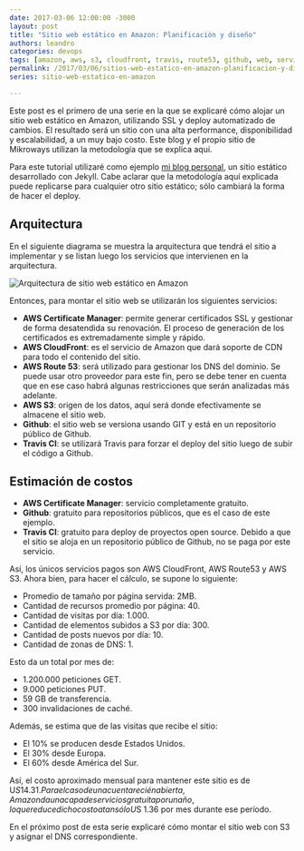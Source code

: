 ```yaml
---
date: 2017-03-06 12:00:00 -3000
layout: post
title: "Sitio web estático en Amazon: Planificación y diseño"
authors: leandro
categories: devops
tags: [amazon, aws, s3, cloudfront, travis, route53, github, web, servicios, jekyll, cloud computing]
permalink: /2017/03/06/sitios-web-estatico-en-amazon-planificacion-y-diseno/
series: sitio-web-estatico-en-amazon

---
```


Este post es el primero de una serie en la que se explicaré cómo alojar un sitio
web estático en Amazon, utilizando SSL y deploy automatizado de cambios. El
resultado será un sitio con una alta performance, disponibilidad y escalabilidad,
a un muy bajo costo. Este blog y el propio sitio de Mikroways utilizan la
metodología que se explica aquí.
<!-- more -->

Para este tutorial utilizaré como ejemplo [mi blog
personal](https://leoditommaso.io), un sitio estático desarrollado con Jekyll.
Cabe aclarar que la metodología aquí explicada puede replicarse para cualquier
otro sitio estático; sólo cambiará la forma de hacer el deploy.

## Arquitectura

En el siguiente diagrama se muestra la arquitectura que tendrá el sitio a
implementar y se listan luego los servicios que intervienen en la arquitectura.

![Arquitectura de sitio web estático en
Amazon](/images/blog/static-website-on-amazon_architecture.png)

Entonces, para montar el sitio web se utilizarán los siguientes servicios:

* **AWS Certificate Manager**: permite generar certificados SSL y gestionar de
  forma desatendida su renovación. El proceso de generación de los certificados
  es extremadamente simple y rápido.
* **AWS CloudFront**: es el servicio de Amazon que dará soporte de CDN para todo
  el contenido del sitio.
* **AWS Route 53**: será utilizado para gestionar los DNS del dominio. Se puede
  usar otro proveedor para este fin, pero se debe tener en cuenta que en ese
  caso habrá algunas restricciones que serán analizadas más adelante.
* **AWS S3**: origen de los datos, aquí será donde efectivamente se almacene el
  sitio web.
* **Github**: el sitio web se versiona usando GIT y está en un repositorio
  público de Github.
* **Travis CI**: se utilizará Travis para forzar el deploy del sitio luego de
  subir el código a Github.

## Estimación de costos

* **AWS Certificate Manager**: servicio completamente gratuito.
* **Github**: gratuito para repositorios públicos, que es el caso de este
  ejemplo.
* **Travis CI**: gratuito para deploy de proyectos open source. Debido a que el
  sitio se aloja en un repositorio público de Github, no se paga por este
  servicio.

Así, los únicos servicios pagos son AWS CloudFront, AWS Route53 y AWS S3. Ahora
bien, para hacer el cálculo, se supone lo siguiente:

* Promedio de tamaño por página servida: 2MB.
* Cantidad de recursos promedio por página: 40.
* Cantidad de visitas por día: 1.000.
* Cantidad de elementos subidos a S3 por día: 300.
* Cantidad de posts nuevos por día: 10.
* Cantidad de zonas de DNS: 1.

Esto da un total por mes de:

* 1.200.000 peticiones GET.
* 9.000 peticiones PUT.
* 59 GB de transferencia.
* 300 invalidaciones de caché.

Además, se estima que de las visitas que recibe el sitio:

* El 10% se producen desde Estados Unidos.
* El 30% desde Europa.
* El 60% desde América del Sur.

Así, el costo aproximado mensual para mantener este sitio es de U$S 14.31. Para
el caso de una cuenta recién abierta, Amazon da una capa de servicios gratuita
por un año, lo que reduce dicho costo a tan sólo U$S 1.36 por mes durante ese
período.

En el próximo post de esta serie explicaré cómo montar el sitio web con S3 y
asignar el DNS correspondiente.
